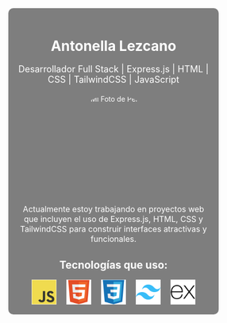 <div align="center" style="background-image: url('https://i.imgur.com/QdfLbh5.gif'); background-size: cover; padding: 40px; border-radius: 10px; color: white;">
  <div style="background-color: rgba(0, 0, 0, 0.5); padding: 20px; border-radius: 10px;">
    <h1 style="color: #fff;">Antonella Lezcano</h1>
    <p style="font-size: 18px;">Desarrollador Full Stack | Express.js | HTML | CSS | TailwindCSS | JavaScript</p>
    <div style="display: flex; justify-content: center; gap: 20px; margin-top: 20px;">
      <img src="https://i.imgur.com/pUx3a26.png" alt="Mi Foto de Perfil" style="border-radius: 50%; width: 200px; height: 200px; object-fit: cover;">
    </div>
    <p style="margin-top: 20px; font-size: 16px;">Actualmente estoy trabajando en proyectos web que incluyen el uso de Express.js, HTML, CSS y TailwindCSS para construir interfaces atractivas y funcionales.</p>
    <h2 style="color: #fff; margin-top: 30px;">Tecnologías que uso:</h2>
    <div style="display: flex; justify-content: center; gap: 20px; margin-top: 10px;">
      <img src="https://raw.githubusercontent.com/devicons/devicon/master/icons/javascript/javascript-original.svg" alt="JavaScript" width="50" height="50">
      <img src="https://raw.githubusercontent.com/devicons/devicon/master/icons/html5/html5-original.svg" alt="HTML5" width="50" height="50">
      <img src="https://raw.githubusercontent.com/devicons/devicon/master/icons/css3/css3-original.svg" alt="CSS3" width="50" height="50">
      <img src="https://raw.githubusercontent.com/devicons/devicon/master/icons/tailwindcss/tailwindcss-original.svg" alt="TailwindCSS" width="50" height="50">
      <img src="https://raw.githubusercontent.com/devicons/devicon/master/icons/express/express-original.svg" alt="Express.js" width="50" height="50">
    </div>
  </div>
</div>
